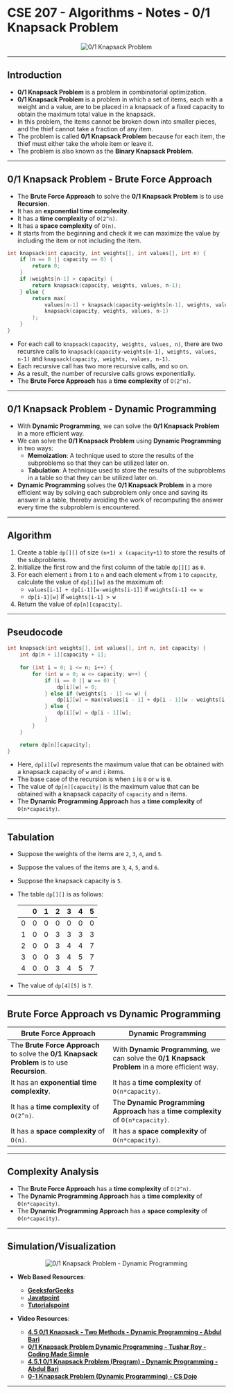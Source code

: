 # **CSE 207 - Algorithms - Notes - 0/1 Knapsack Problem**

<p align="center">
    <img src="https://cdn.hashnode.com/res/hashnode/image/upload/v1618450959080/2KfuBtauA.jpeg" alt="0/1 Knapsack Problem"/>
</p>

---

## **Introduction**

- **0/1 Knapsack Problem** is a problem in combinatorial optimization.
- **0/1 Knapsack Problem** is a problem in which a set of items, each with a weight and a value, are to be placed in a knapsack of a fixed capacity to obtain the maximum total value in the knapsack.
- In this problem, the items cannot be broken down into smaller pieces, and the thief cannot take a fraction of any item.
- The problem is called **0/1 Knapsack Problem** because for each item, the thief must either take the whole item or leave it.
- The problem is also known as the **Binary Knapsack Problem**.

---

## **0/1 Knapsack Problem - Brute Force Approach**

- The **Brute Force Approach** to solve the **0/1 Knapsack Problem** is to use **Recursion**.
- It has an **exponential time complexity**.
- It has a **time complexity** of `O(2^n)`.
- It has a **space complexity** of `O(n)`.
- It starts from the beginning and check it we can maximize the value by including the item or not including the item.

```cpp
int knapsack(int capacity, int weights[], int values[], int n) {
    if (n == 0 || capacity == 0) {
        return 0;
    }
    if (weights[n-1] > capacity) {
        return knapsack(capacity, weights, values, n-1);
    } else {
        return max(
            values[n-1] + knapsack(capacity-weights[n-1], weights, values, n-1),
            knapsack(capacity, weights, values, n-1)
        );
    }
}
```

- For each call to `knapsack(capacity, weights, values, n)`, there are two recursive calls to `knapsack(capacity-weights[n-1], weights, values, n-1)` and `knapsack(capacity, weights, values, n-1)`.
- Each recursive call has two more recursive calls, and so on.
- As a result, the number of recursive calls grows exponentially.
- The **Brute Force Approach** has a **time complexity** of `O(2^n)`.

---

## **0/1 Knapsack Problem - Dynamic Programming**

- With **Dynamic Programming**, we can solve the **0/1 Knapsack Problem** in a more efficient way.
- We can solve the **0/1 Knapsack Problem** using **Dynamic Programming** in two ways:
  - **Memoization**: A technique used to store the results of the subproblems so that they can be utilized later on.
  - **Tabulation**: A technique used to store the results of the subproblems in a table so that they can be utilized later on.
- **Dynamic Programming** solves the **0/1 Knapsack Problem** in a more efficient way by solving each subproblem only once and saving its answer in a table, thereby avoiding the work of recomputing the answer every time the subproblem is encountered.

---

## **Algorithm**

1. Create a table `dp[][]` of size `(n+1) x (capacity+1)` to store the results of the subproblems.
2. Initialize the first row and the first column of the table `dp[][]` as `0`.
3. For each element `i` from `1` to `n` and each element `w` from `1` to `capacity`, calculate the value of `dp[i][w]` as the maximum of:
   - `values[i-1] + dp[i-1][w-weights[i-1]]` if `weights[i-1] <= w`
   - `dp[i-1][w]` if `weights[i-1] > w`
4. Return the value of `dp[n][capacity]`.

---

## **Pseudocode**

```cpp
int knapsack(int weights[], int values[], int n, int capacity) {
    int dp[n + 1][capacity + 1];
    
    for (int i = 0; i <= n; i++) {
        for (int w = 0; w <= capacity; w++) {
            if (i == 0 || w == 0) {
                dp[i][w] = 0;
            } else if (weights[i - 1] <= w) {
                dp[i][w] = max(values[i - 1] + dp[i - 1][w - weights[i - 1]], dp[i - 1][w]);
            } else {
                dp[i][w] = dp[i - 1][w];
            }
        }
    }

    return dp[n][capacity];
}
```

- Here, `dp[i][w]` represents the maximum value that can be obtained with a knapsack capacity of `w` and `i` items.
- The base case of the recursion is when `i` is `0` or `w` is `0`.
- The value of `dp[n][capacity]` is the maximum value that can be obtained with a knapsack capacity of `capacity` and `n` items.
- The **Dynamic Programming Approach** has a **time complexity** of `O(n*capacity)`.

---

## **Tabulation**

- Suppose the weights of the items are `2`, `3`, `4`, and `5`.
- Suppose the values of the items are `3`, `4`, `5`, and `6`.
- Suppose the knapsack capacity is `5`.
- The table `dp[][]` is as follows:

  |   | 0 | 1 | 2 | 3 | 4 | 5 |
  | --- | --- | --- | --- | --- | --- | --- |
  | 0 | 0 | 0 | 0 | 0 | 0 | 0 |
  | 1 | 0 | 0 | 3 | 3 | 3 | 3 |
  | 2 | 0 | 0 | 3 | 4 | 4 | 7 |
  | 3 | 0 | 0 | 3 | 4 | 5 | 7 |
  | 4 | 0 | 0 | 3 | 4 | 5 | 7 |

- The value of `dp[4][5]` is `7`.

---

## **Brute Force Approach vs Dynamic Programming**

| **Brute Force Approach** | **Dynamic Programming** |
| --- | --- |
| The **Brute Force Approach** to solve the **0/1 Knapsack Problem** is to use **Recursion**. | With **Dynamic Programming**, we can solve the **0/1 Knapsack Problem** in a more efficient way. |
| It has an **exponential time complexity**. | It has a **time complexity** of `O(n*capacity)`. |
| It has a **time complexity** of `O(2^n)`. | The **Dynamic Programming Approach** has a **time complexity** of `O(n*capacity)`. |
| It has a **space complexity** of `O(n)`. | It has a **space complexity** of `O(n*capacity)`. |

---

## **Complexity Analysis**

- The **Brute Force Approach** has a **time complexity** of `O(2^n)`.
- The **Dynamic Programming Approach** has a **time complexity** of `O(n*capacity)`.
- The **Dynamic Programming Approach** has a **space complexity** of `O(n*capacity)`.

---

## **Simulation/Visualization**

<p align="center">
    <img src="https://upload.wikimedia.org/wikipedia/commons/d/dc/Knapsack_problem_dynamic_programming.gif" alt="0/1 Knapsack Problem - Dynamic Programming"/>
</p>

- **Web Based Resources**:
  - [**GeeksforGeeks**](https://www.geeksforgeeks.org/0-1-knapsack-problem-dp-10/)
  - [**Javatpoint**](https://www.javatpoint.com/0-1-knapsack-problem)
  - [**Tutorialspoint**](https://www.tutorialspoint.com/data_structures_algorithms/01_knapsack_problem.htm)

- **Video Resources**:
  - [**4.5 0/1 Knapsack - Two Methods - Dynamic Programming - Abdul Bari**](https://www.youtube.com/watch?v=nLmhmB6NzcM)
  - [**0/1 Knapsack Problem Dynamic Programming - Tushar Roy - Coding Made Simple**](https://www.youtube.com/watch?v=8LusJS5-AGo)
  - [**4.5.1 0/1 Knapsack Problem (Program) - Dynamic Programming - Abdul Bari**](https://www.youtube.com/watch?v=zRza99HPvkQ)
  - [**0-1 Knapsack Problem (Dynamic Programming) - CS Dojo**](https://www.youtube.com/watch?v=xOlhR_2QCXY)

---
